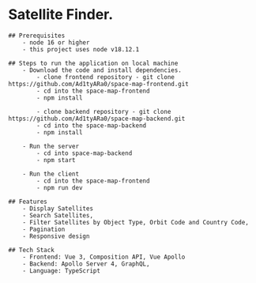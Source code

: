 # Satellite Finder.

    ## Prerequisites
        - node 16 or higher
        - this project uses node v18.12.1

    ## Steps to run the application on local machine
        - Download the code and install dependencies.
            - clone frontend repository - git clone https://github.com/Ad1tyARa0/space-map-frontend.git
            - cd into the space-map-frontend
            - npm install

            - clone backend repository - git clone https://github.com/Ad1tyARa0/space-map-backend.git
            - cd into the space-map-backend
            - npm install

        - Run the server
            - cd into space-map-backend
            - npm start

        - Run the client
            - cd into the space-map-frontend
            - npm run dev

    ## Features
        - Display Satellites
        - Search Satellites,
        - Filter Satellites by Object Type, Orbit Code and Country Code,
        - Pagination
        - Responsive design

    ## Tech Stack
        - Frontend: Vue 3, Composition API, Vue Apollo
        - Backend: Apollo Server 4, GraphQL,
        - Language: TypeScript
